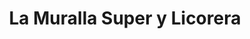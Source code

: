---
title: "La Muralla Super y Licorera"
url: /san-jose/la-muralla-super-y-licorera/
shop: comodidad
---